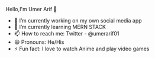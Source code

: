  Hello,I'm Umer Arif 👋

- 🔭 I’m currently working on my own social media app
- 🌱 I’m currently learning MERN STACK
- 📫 How to reach me: Twitter - @umerarif01
- 😄 Pronouns: He/His
- ⚡ Fun fact: I love to watch Anime and play video games

